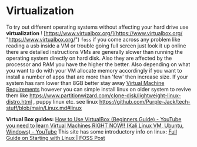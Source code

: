 # Virtualization

To try out different operating systems without affecting your hard drive use **virtualization** ! [https://www.virtualbox.org/](https://www.virtualbox.org/ "https://www.virtualbox.org/") `foss` if you come across any problem like reading a usb inside a VM or trouble going full screen just look it up online there are detailed instructions
VMs are generally slower than running the operating system directly on hard disk. Also they are affected by the processor and RAM you have the higher the better. Also depending on what you want to do with your VM allocate memory accordingly if you want to install a number of apps that are more than 'few' then increase size.
If your system has ram lower than 8GB better stay away [Virtual Machine Requirements](https://docs.oracle.com/en/industries/communications/session-border-controller/8.3.0/releasenotes/rn-virtual-machine-requiremments-830.html "https://docs.oracle.com/en/industries/communications/session-border-controller/8.3.0/releasenotes/rn-virtual-machine-requiremments-830.html") however you can simple install linux on older system to revive them like https://www.partitionwizard.com/clone-disk/lightweight-linux-distro.html , puppy linux etc. see linux https://github.com/Purple-Jack/tech-stuff/blob/main/Linux.md#linux

**Virtual Box guides:** [How to Use VirtualBox (Beginners Guide) - YouTube](https://youtu.be/sB_5fqiysi4 "https://youtu.be/sB_5fqiysi4") [you need to learn Virtual Machines RIGHT NOW!! (Kali Linux VM, Ubuntu, Windows) - YouTube](https://youtu.be/wX75Z-4MEoM "https://youtu.be/wX75Z-4MEoM") This site has some introductory info on linux: [Full Guide on Starting with Linux | FOSS Post](https://fosspost.org/linux-full-guide/ "https://fosspost.org/linux-full-guide/") 
